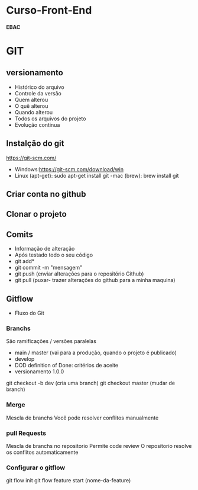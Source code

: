 # Curso-Front-End
####  EBAC

# GIT
## versionamento
- Histórico do arquivo
- Controle da versão
- Quem alterou
- O quê alterou
- Quando alterou
- Todos os arquivos do projeto
- Evolução continua

## Instalção do git
https://git-scm.com/

- Windows:https://git-scm.com/download/win
- Linux (apt-get): sudo apt-get install git
-mac (brew): brew install git
## Criar conta no github

## Clonar o projeto 


## Comits
- Informação de alteração
- Após testado todo o seu código
- git add*
- git commit -m "mensagem"
- git push (enviar alterações para o repositório Github)
- git pull (puxar- trazer alterações do github para a minha maquina)


## Gitflow
- Fluxo do Git


### Branchs
São ramificações / versões paralelas
- main / master (vai para a produção, quando o projeto é publicado)
- develop
- DOD definition of Done: critérios de aceite
- versionamento 1.0.0

git checkout -b dev (cria uma branch)
git checkout master (mudar de branch)

### Merge
Mescla de branchs
Você pode resolver conflitos manualmente

### pull Requests
Mescla de branchs no repositorio
Permite code review
O repositorio resolve os conflitos automaticamente 

### Configurar o gitflow
git flow init
git flow feature start (nome-da-feature)
